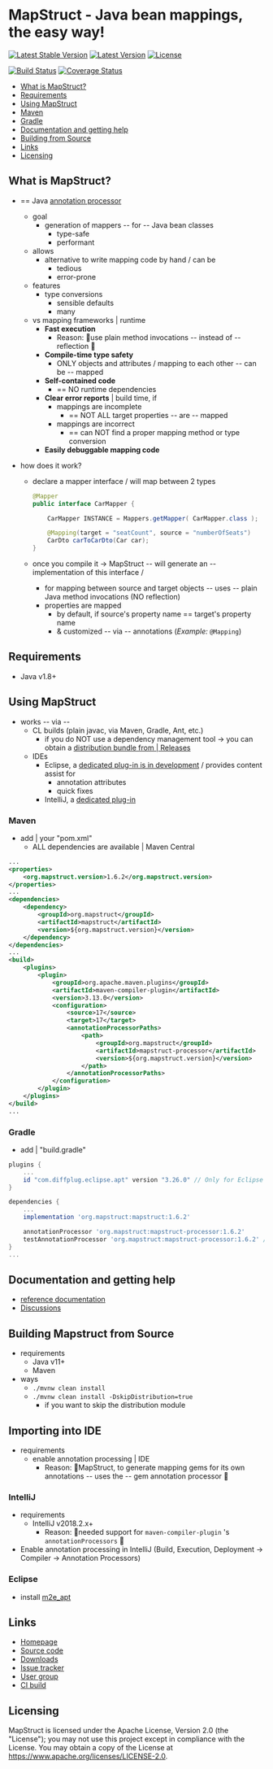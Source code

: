 # MapStruct - Java bean mappings, the easy way!

[![Latest Stable Version](https://img.shields.io/badge/Latest%20Stable%20Version-1.6.2-blue.svg)](https://central.sonatype.com/search?q=g:org.mapstruct%20v:1.6.2)
[![Latest Version](https://img.shields.io/maven-central/v/org.mapstruct/mapstruct-processor.svg?maxAge=3600&label=Latest%20Release)](https://central.sonatype.com/search?q=g:org.mapstruct)
[![License](https://img.shields.io/badge/License-Apache%202.0-yellowgreen.svg)](https://github.com/mapstruct/mapstruct/blob/main/LICENSE.txt)

[![Build Status](https://github.com/mapstruct/mapstruct/workflows/CI/badge.svg?branch=main)](https://github.com/mapstruct/mapstruct/actions?query=branch%3Amain+workflow%3ACI)
[![Coverage Status](https://img.shields.io/codecov/c/github/mapstruct/mapstruct.svg)](https://codecov.io/gh/mapstruct/mapstruct/tree/main)

* [What is MapStruct?](#what-is-mapstruct)
* [Requirements](#requirements)
* [Using MapStruct](#using-mapstruct)
 * [Maven](#maven)
 * [Gradle](#gradle)
* [Documentation and getting help](#documentation-and-getting-help)
* [Building from Source](#building-from-source)
* [Links](#links)
* [Licensing](#licensing)

## What is MapStruct?

* == Java [annotation processor](https://docs.oracle.com/javase/6/docs/technotes/guides/apt/index.html) 
  * goal
    * generation of mappers -- for -- Java bean classes 
      * type-safe
      * performant
  * allows
    * alternative to write mapping code by hand / can be
      * tedious
      * error-prone
  * features
    * type conversions
      * sensible defaults
      * many
  * vs mapping frameworks | runtime
    * **Fast execution**
      * Reason: 🧠use plain method invocations -- instead of -- reflection 🧠
    * **Compile-time type safety**
      * ONLY objects and attributes / mapping to each other -- can be -- mapped
    * **Self-contained code**
      * == NO runtime dependencies
    * **Clear error reports** | build time, if
      * mappings are incomplete 
        * == NOT ALL target properties -- are -- mapped
      * mappings are incorrect 
        * == can NOT find a proper mapping method or type conversion
    * **Easily debuggable mapping code**

* how does it work?
  * declare a mapper interface / will map between 2 types

    ```java
    @Mapper
    public interface CarMapper {
    
        CarMapper INSTANCE = Mappers.getMapper( CarMapper.class );
    
        @Mapping(target = "seatCount", source = "numberOfSeats")
        CarDto carToCarDto(Car car);
    }
    ```

  * once you compile it -> MapStruct -- will generate an -- implementation of this interface /
    * for mapping between source and target objects -- uses -- plain Java method invocations (NO reflection)
    * properties are mapped
      * by default, if source's property name == target's property name
      * & customized -- via -- annotations (_Example:_ `@Mapping`) 

## Requirements

* Java v1.8+

## Using MapStruct

* works -- via --
  * CL builds (plain javac, via Maven, Gradle, Ant, etc.)
    * if you do NOT use a dependency management tool -> you can obtain a [distribution bundle from | Releases](https://github.com/mapstruct/mapstruct/releases)
  * IDEs
    * Eclipse, a [dedicated plug-in is in development](https://github.com/mapstruct/mapstruct-eclipse) / provides content assist for
      * annotation attributes
      * quick fixes
    * IntelliJ, a [dedicated plug-in](https://plugins.jetbrains.com/plugin/10036-mapstruct-support)

### Maven

* add | your "pom.xml" 
  * ALL dependencies are available | Maven Central

```xml
...
<properties>
    <org.mapstruct.version>1.6.2</org.mapstruct.version>
</properties>
...
<dependencies>
    <dependency>
        <groupId>org.mapstruct</groupId>
        <artifactId>mapstruct</artifactId>
        <version>${org.mapstruct.version}</version>
    </dependency>
</dependencies>
...
<build>
    <plugins>
        <plugin>
            <groupId>org.apache.maven.plugins</groupId>
            <artifactId>maven-compiler-plugin</artifactId>
            <version>3.13.0</version>
            <configuration>
                <source>17</source>
                <target>17</target>
                <annotationProcessorPaths>
                    <path>
                        <groupId>org.mapstruct</groupId>
                        <artifactId>mapstruct-processor</artifactId>
                        <version>${org.mapstruct.version}</version>
                    </path>
                </annotationProcessorPaths>
            </configuration>
        </plugin>
    </plugins>
</build>
...
```

### Gradle

* add | "build.gradle"

```groovy
plugins {
    ...
    id "com.diffplug.eclipse.apt" version "3.26.0" // Only for Eclipse
}

dependencies {
    ...
    implementation 'org.mapstruct:mapstruct:1.6.2'

    annotationProcessor 'org.mapstruct:mapstruct-processor:1.6.2'
    testAnnotationProcessor 'org.mapstruct:mapstruct-processor:1.6.2' // if you are using mapstruct in test code
}
...
```

## Documentation and getting help

* [reference documentation](https://mapstruct.org/documentation/reference-guide/)
* [Discussions](https://github.com/mapstruct/mapstruct/discussions)

## Building Mapstruct from Source

* requirements
  * Java v11+
  * Maven
* ways
  * `./mvnw clean install`
  * `./mvnw clean install -DskipDistribution=true`
    * if you want to skip the distribution module
    
## Importing into IDE

* requirements
  * enable annotation processing | IDE
    * Reason: 🧠MapStruct, to generate mapping gems for its own annotations -- uses the -- gem annotation processor 🧠

### IntelliJ 

* requirements
  * IntelliJ v2018.2.x+
    * Reason: 🧠needed support for `maven-compiler-plugin` 's `annotationProcessors` 🧠
* Enable annotation processing in IntelliJ (Build, Execution, Deployment -> Compiler -> Annotation Processors)

### Eclipse

* install [m2e_apt](https://marketplace.eclipse.org/content/m2e-apt) 

## Links

* [Homepage](https://mapstruct.org)
* [Source code](https://github.com/mapstruct/mapstruct/)
* [Downloads](https://github.com/mapstruct/mapstruct/releases)
* [Issue tracker](https://github.com/mapstruct/mapstruct/issues)
* [User group](https://groups.google.com/forum/?hl=en#!forum/mapstruct-users)
* [CI build](https://github.com/mapstruct/mapstruct/actions/)

## Licensing

MapStruct is licensed under the Apache License, Version 2.0 (the "License"); you may not use this project except in compliance with the License. You may obtain a copy of the License at https://www.apache.org/licenses/LICENSE-2.0.
